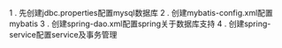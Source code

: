 1 . 先创建jdbc.properties配置mysql数据库
2 . 创建mybatis-config.xml配置mybatis
3 . 创建spring-dao.xml配置spring关于数据库支持
4 . 创建spring-service配置service及事务管理